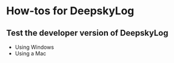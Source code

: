 # How-tos for DeepskyLog

## Test the developer version of DeepskyLog

+ Using Windows
+ Using a Mac

